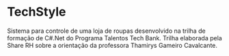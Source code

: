 # TechStyle

Sistema para controle de uma loja de roupas desenvolvido na trilha de formação de
C#.Net do Programa Talentos Tech Bank. 
Trilha elaborada pela Share RH sobre a orientação da professora 
Thamirys Gameiro Cavalcante. 
